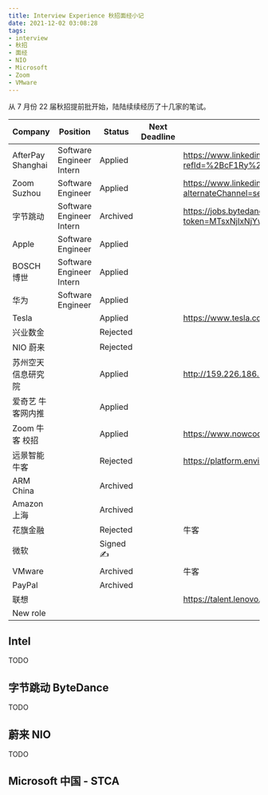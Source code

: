 ```yaml
---
title: Interview Experience 秋招面经小记
date: 2021-12-02 03:08:28
tags:
- interview
- 秋招
- 面经
- NIO
- Microsoft
- Zoom
- VMware
---
```


从 7 月份 22 届秋招提前批开始，陆陆续续经历了十几家的笔试。

<!-- more -->

| **Company**       | **Position**             | **Status** | **Next Deadline** | **Job Description**                                                                                                                                                          | **Comments** |
|-------------------|--------------------------|------------|-------------------|------------------------------------------------------------------------------------------------------------------------------------------------------------------------------|--------------|
| AfterPay Shanghai | Software Engineer Intern | Applied    |                   | https://www.linkedin.com/jobs/view/2472125613/?refId=%2BcF1Ry%2B70DJQfUCe9Yzj5A%3D%3D&trackingId=hQQWPYA%2BjHXpMBuVAVaYQQ%3D%3D                                              |              |
| Zoom Suzhou       | Software Engineer        | Applied    |                   | https://www.linkedin.com/jobs/view/2509124419/?alternateChannel=search&refId=XCRHEypCFv27RY2Bssp%2FGw%3D%3D&trackingId=XzXtZJxkYpzwRXvMx2Na6w%3D%3D&trk=d_flagship3_job_home |              |
| 字节跳动              | Software Engineer Intern | Archived   |                   | https://jobs.bytedance.com/referral/pc/position/6896331828800014606/detail?token=MTsxNjIxNjYwODEwOTQ5OzY4ODUxNDg2NzUxMTk3OTM2NzI7Njg5NjMzMTgyODgwMDAxNDYwNg                  |              |
| Apple             | Software Engineer        | Applied    |                   |                                                                                                                                                                              |              |
| BOSCH 博世          | Software Engineer Intern | Applied    |                   |                                                                                                                                                                              |              |
| 华为                | Software Engineer        | Applied    |                   |                                                                                                                                                                              |              |
| Tesla             |                          | Applied    |                   | https://www.tesla.com/careers/search/job/2021-campus-hiring-software-engineer-manufacture-software-80711?source=LinkedIn                                                     |              |
| 兴业数金              |                          | Rejected   |                   |                                                                                                                                                                              |              |
| NIO 蔚来            |                          | Rejected   |                   |                                                                                                                                                                              |              |
| 苏州空天信息研究院         |                          | Applied    |                   | http://159.226.186.165/resume_sz/myresume?id=360&type=1                                                                                                                      |              |
| 爱奇艺 牛客网内推         |                          | Applied    |                   |                                                                                                                                                                              |              |
| Zoom 牛客 校招        |                          | Applied    |                   | https://www.nowcoder.com/discuss/687193?type=0&order=0&pos=2&page=1&ncTraceId=&channel=-1&source_id=discuss_tag_nctrack                                                      |              |
| 远景智能 牛客           |                          | Rejected   |                   | https://platform.envisioncn.com/apps/hr/campus/student/#/main/resumeDelivery                                                                                                 |              |
| ARM China         |                          | Archived   |                   |                                                                                                                                                                              |              |
| Amazon 上海         |                          | Archived   |                   |                                                                                                                                                                              |              |
| 花旗金融              |                          | Rejected   |                   | 牛客                                                                                                                                                                           |              |
| 微软                |                          | Signed ✍️  |                   |                                                                                                                                                                              |              |
| VMware            |                          | Archived   |                   | 牛客                                                                                                                                                                           |              |
| PayPal            |                          | Archived   |                   |                                                                                                                                                                              |              |
| 联想                |                          |            |                   | https://talent.lenovo.com.cn/resume/myapply                                                                                                                                  |              |
| New role          |                          |            |                   |                                                                                                                                                                              |              |


## Intel

TODO

## 字节跳动 ByteDance

TODO

## 蔚来 NIO

TODO

## Microsoft 中国 - STCA
